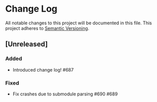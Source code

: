# Change Log
All notable changes to this project will be documented in this file.
This project adheres to [Semantic Versioning](http://semver.org/).

## [Unreleased]
### Added
- Introduced change log! #687

### Fixed
- Fix crashes due to submodule parsing #690 #689
